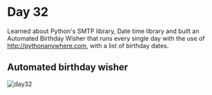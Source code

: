 # Day 32  
Learned about Python's SMTP library, Date time library and built an Automated Birthday Wisher that runs every single day with the use of http://pythonanywhere.com, with a list of birthday dates.
## Automated birthday wisher
![day32](https://github.com/diorithaliti/100-Days-of-Code-The-Complete-Python-Pro-Bootcamp/assets/74361197/77c34759-6f84-43e7-8193-0b5f0710c6cd)
